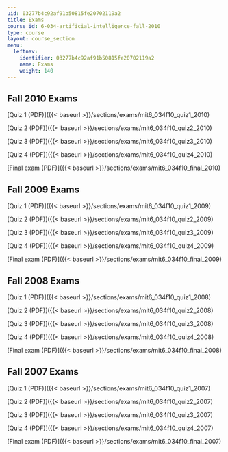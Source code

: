 ```yaml
---
uid: 03277b4c92af91b50815fe20702119a2
title: Exams
course_id: 6-034-artificial-intelligence-fall-2010
type: course
layout: course_section
menu:
  leftnav:
    identifier: 03277b4c92af91b50815fe20702119a2
    name: Exams
    weight: 140
---
```


Fall 2010 Exams
---------------

[Quiz 1 (PDF)]({{< baseurl >}}/sections/exams/mit6_034f10_quiz1_2010)

[Quiz 2 (PDF)]({{< baseurl >}}/sections/exams/mit6_034f10_quiz2_2010)

[Quiz 3 (PDF)]({{< baseurl >}}/sections/exams/mit6_034f10_quiz3_2010)

[Quiz 4 (PDF)]({{< baseurl >}}/sections/exams/mit6_034f10_quiz4_2010)

[Final exam (PDF)]({{< baseurl >}}/sections/exams/mit6_034f10_final_2010)

Fall 2009 Exams
---------------

[Quiz 1 (PDF)]({{< baseurl >}}/sections/exams/mit6_034f10_quiz1_2009)

[Quiz 2 (PDF)]({{< baseurl >}}/sections/exams/mit6_034f10_quiz2_2009)

[Quiz 3 (PDF)]({{< baseurl >}}/sections/exams/mit6_034f10_quiz3_2009)

[Quiz 4 (PDF)]({{< baseurl >}}/sections/exams/mit6_034f10_quiz4_2009)

[Final exam (PDF)]({{< baseurl >}}/sections/exams/mit6_034f10_final_2009)

Fall 2008 Exams
---------------

[Quiz 1 (PDF)]({{< baseurl >}}/sections/exams/mit6_034f10_quiz1_2008)

[Quiz 2 (PDF)]({{< baseurl >}}/sections/exams/mit6_034f10_quiz2_2008)

[Quiz 3 (PDF)]({{< baseurl >}}/sections/exams/mit6_034f10_quiz3_2008)

[Quiz 4 (PDF)]({{< baseurl >}}/sections/exams/mit6_034f10_quiz4_2008)

[Final exam (PDF)]({{< baseurl >}}/sections/exams/mit6_034f10_final_2008)

Fall 2007 Exams
---------------

[Quiz 1 (PDF)]({{< baseurl >}}/sections/exams/mit6_034f10_quiz1_2007)

[Quiz 2 (PDF)]({{< baseurl >}}/sections/exams/mit6_034f10_quiz2_2007)

[Quiz 3 (PDF)]({{< baseurl >}}/sections/exams/mit6_034f10_quiz3_2007)

[Quiz 4 (PDF)]({{< baseurl >}}/sections/exams/mit6_034f10_quiz4_2007)

[Final exam (PDF)]({{< baseurl >}}/sections/exams/mit6_034f10_final_2007)